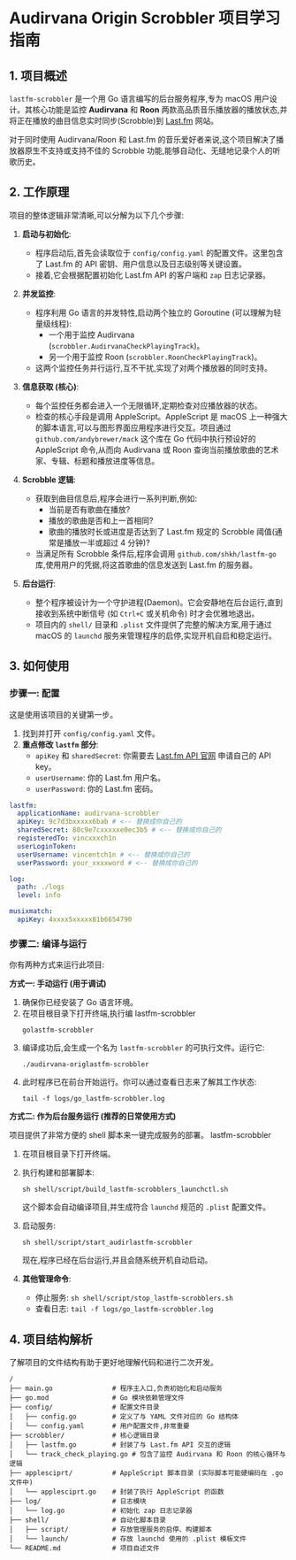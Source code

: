 # Audirvana Origin Scrobbler 项目学习指南

## 1. 项目概述

`lastfm-scrobbler` 是一个用 Go 语言编写的后台服务程序,专为 macOS 用户设计。其核心功能是监控 **Audirvana** 和 **Roon** 两款高品质音乐播放器的播放状态,并将正在播放的曲目信息实时同步(Scrobble)到 [Last.fm](https://www.last.fm/) 网站。

对于同时使用 Audirvana/Roon 和 Last.fm 的音乐爱好者来说,这个项目解决了播放器原生不支持或支持不佳的 Scrobble 功能,能够自动化、无缝地记录个人的听歌历史。

## 2. 工作原理

项目的整体逻辑非常清晰,可以分解为以下几个步骤:

1.  **启动与初始化**:

    - 程序启动后,首先会读取位于 `config/config.yaml` 的配置文件。这里包含了 Last.fm 的 API 密钥、用户信息以及日志级别等关键设置。
    - 接着,它会根据配置初始化 Last.fm API 的客户端和 `zap` 日志记录器。

2.  **并发监控**:

    - 程序利用 Go 语言的并发特性,启动两个独立的 Goroutine (可以理解为轻量级线程):
      - 一个用于监控 Audirvana (`scrobbler.AudirvanaCheckPlayingTrack`)。
      - 另一个用于监控 Roon (`scrobbler.RoonCheckPlayingTrack`)。
    - 这两个监控任务并行运行,互不干扰,实现了对两个播放器的同时支持。

3.  **信息获取 (核心)**:

    - 每个监控任务都会进入一个无限循环,定期检查对应播放器的状态。
    - 检查的核心手段是调用 AppleScript。AppleScript 是 macOS 上一种强大的脚本语言,可以与图形界面应用程序进行交互。项目通过 `github.com/andybrewer/mack` 这个库在 Go 代码中执行预设好的 AppleScript 命令,从而向 Audirvana 或 Roon 查询当前播放歌曲的艺术家、专辑、标题和播放进度等信息。

4.  **Scrobble 逻辑**:

    - 获取到曲目信息后,程序会进行一系列判断,例如:
      - 当前是否有歌曲在播放?
      - 播放的歌曲是否和上一首相同?
      - 歌曲的播放时长或进度是否达到了 Last.fm 规定的 Scrobble 阈值(通常是播放一半或超过 4 分钟)?
    - 当满足所有 Scrobble 条件后,程序会调用 `github.com/shkh/lastfm-go` 库,使用用户的凭据,将这首歌曲的信息发送到 Last.fm 的服务器。

5.  **后台运行**:
    - 整个程序被设计为一个守护进程(Daemon)。它会安静地在后台运行,直到接收到系统中断信号 (如 `Ctrl+C` 或关机命令) 时才会优雅地退出。
    - 项目内的 `shell/` 目录和 `.plist` 文件提供了完整的解决方案,用于通过 macOS 的 `launchd` 服务来管理程序的启停,实现开机自启和稳定运行。

## 3. 如何使用

### 步骤一: 配置

这是使用该项目的关键第一步。

1.  找到并打开 `config/config.yaml` 文件。
2.  **重点修改 `lastfm` 部分**:
    - `apiKey` 和 `sharedSecret`: 你需要去 [Last.fm API 官网](https://www.last.fm/api/account/create) 申请自己的 API key。
    - `userUsername`: 你的 Last.fm 用户名。
    - `userPassword`: 你的 Last.fm 密码。

```yaml
lastfm:
  applicationName: audirvana-scrobbler
  apiKey: 9c7d3bxxxxx6bab # <-- 替换成你自己的
  sharedSecret: 80c9e7cxxxxxe0ec3b5 # <-- 替换成你自己的
  registeredTo: vincxxxch1n
  userLoginToken:
  userUsername: vincentch1n # <-- 替换成你自己的
  userPassword: your_xxxxword # <-- 替换成你自己的

log:
  path: ./logs
  level: info

musixmatch:
  apiKey: 4xxxx5xxxxx81b6654790
```

### 步骤二: 编译与运行

你有两种方式来运行此项目:

**方式一: 手动运行 (用于调试)**

1.  确保你已经安装了 Go 语言环境。
2.  在项目根目录下打开终端,执行编 lastfm-scrobbler
    ```shell
    golastfm-scrobbler
    ```
3.  编译成功后,会生成一个名为 `lastfm-scrobbler` 的可执行文件。运行它:
    ```shell
    ./audirvana-origlastfm-scrobbler
    ```
4.  此时程序已在前台开始运行。你可以通过查看日志来了解其工作状态:
    ```shell
    tail -f logs/go_lastfm-scrobbler.log
    ```

**方式二: 作为后台服务运行 (推荐的日常使用方式)**

项目提供了非常方便的 shell 脚本来一键完成服务的部署。
lastfm-scrobbler

1.  在项目根目录下打开终端。
2.  执行构建和部署脚本:
    ```shell
    sh shell/script/build_lastfm-scrobblers_launchctl.sh
    ```
    这个脚本会自动编译项目,并生成符合 `launchd` 规范的 `.plist` 配置文件。
3.  启动服务:

    ```shelllastfm-scrobbler
    sh shell/script/start_audirlastfm-scrobbler
    ```

    现在,程序已经在后台运行,并且会随系统开机自动启动。

4.  **其他管理命令**:
    - 停止服务: `sh shell/script/stop_lastfm-scrobblers.sh`
    - 查看日志: `tail -f logs/go_lastfm-scrobbler.log`

## 4. 项目结构解析

了解项目的文件结构有助于更好地理解代码和进行二次开发。

```
/
├── main.go               # 程序主入口,负责初始化和启动服务
├── go.mod                # Go 模块依赖管理文件
├── config/               # 配置文件目录
│   ├── config.go         # 定义了与 YAML 文件对应的 Go 结构体
│   └── config.yaml       # 用户配置文件,非常重要
├── scrobbler/            # 核心逻辑目录
│   ├── lastfm.go         # 封装了与 Last.fm API 交互的逻辑
│   └── track_check_playing.go # 包含了监控 Audirvana 和 Roon 的核心循环与逻辑
├── applesciprt/          # AppleScript 脚本目录 (实际脚本可能硬编码在 .go 文件中)
│   └── applesciprt.go    # 封装了执行 AppleScript 的函数
├── log/                  # 日志模块
│   └── log.go            # 初始化 zap 日志记录器
├── shell/                # 自动化脚本目录
│   ├── script/           # 存放管理服务的启停、构建脚本
│   └── launch/           # 存放 launchd 使用的 .plist 模板文件
└── README.md             # 项目自述文件
```
